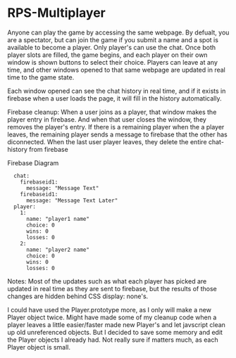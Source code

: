 # RPS-Multiplayer

Anyone can play the game by accessing the same webpage.  By defualt, you are a spectator, but can join the game if you submit a name and a spot is available to become a player.
Only player's can use the chat.
Once both player slots are filled, the game begins, and each player on their own window is shown buttons to select their choice.
Players can leave at any time, and other windows opened to that same webpage are updated in real time to the game state.

Each window opened can see the chat history in real time, and if it exists in firebase when a user loads the page, it will fill in the history automatically.

Firebase cleanup:
  When a user joins as a player, that window makes the player entry in firebase.  And when that user closes the window, they removes the player's entry.
  If there is a remaining player when the a player leaves, the remaining player sends a message to firebase that the other has diconnected.
  When the last user player leaves, they delete the entire chat-history from firebase

Firebase Diagram
```
  chat:
    firebaseid1:
      message: "Message Text"
    firebaseid1:
      message: "Message Text Later"
  player:
    1:
      name: "player1 name"
      choice: 0
      wins: 0
      losses: 0
    2:
      name: "player2 name"
      choice: 0
      wins: 0
      losses: 0
```

Notes:
Most of the updates such as what each player has picked are updated in real time as they are sent to firebase, but the results of those changes are hidden behind CSS display: none's.

I could have used the Player.prototype more, as I only will make a new Player object twice.  Might have made some of my cleanup code when a player leaves a little easier/faster made new Player's and let javscript clean up old unreferenced objects.  But I decided to save some memory and edit the Player objects I already had.  Not really sure if matters much, as each Player object is small.